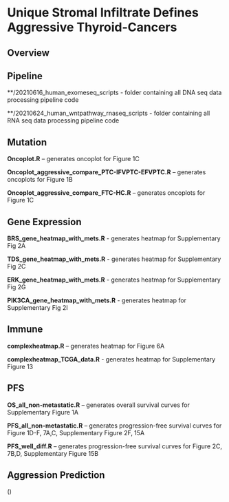 # Unique Stromal Infiltrate Defines Aggressive Thyroid-Cancers

## Overview

## Pipeline

**/20210616_human_exomeseq_scripts - folder containing all DNA seq data processing pipeline code

**/20210624_human_wntpathway_rnaseq_scripts - folder containing all RNA seq data processing pipeline code


## Mutation

**Oncoplot.R** – generates oncoplot for Figure 1C

**Oncoplot_aggressive_compare_PTC-IFVPTC-EFVPTC.R** – generates oncoplots for Figure 1B

**Oncoplot_aggressive_compare_FTC-HC.R** – generates oncoplots for Figure 1C


## Gene Expression

**BRS_gene_heatmap_with_mets.R** - generates heatmap for Supplementary Fig 2A

**TDS_gene_heatmap_with_mets.R** - generates heatmap for Supplementary Fig 2C

**ERK_gene_heatmap_with_mets.R** - generates heatmap for Supplementary Fig 2G

**PIK3CA_gene_heatmap_with_mets.R** - generates heatmap for Supplementary Fig 2I


## Immune

**complexheatmap.R** – generates heatmap for Figure 6A

**complexheatmap_TCGA_data.R** - generates heatmap for Supplementary Figure 13


## PFS

**OS_all_non-metastatic.R** – generates overall survival curves for Supplementary Figure 1A

**PFS_all_non-metastatic.R** – generates progression-free survival curves for Figure 1D-F, 7A,C, Supplementary Figure 2F, 15A

**PFS_well_diff.R** – generates progression-free survival curves for Figure 2C, 7B,D, Supplementary Figure 15B


## Aggression Prediction

()


